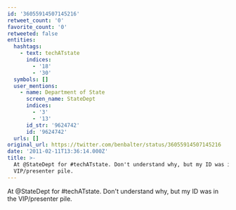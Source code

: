 ```yaml
---
id: '36055914507145216'
retweet_count: '0'
favorite_count: '0'
retweeted: false
entities:
  hashtags:
    - text: techATstate
      indices:
        - '18'
        - '30'
  symbols: []
  user_mentions:
    - name: Department of State
      screen_name: StateDept
      indices:
        - '3'
        - '13'
      id_str: '9624742'
      id: '9624742'
  urls: []
original_url: https://twitter.com/benbalter/status/36055914507145216
date: '2011-02-11T13:36:14.000Z'
title: >-
  At @StateDept for #techATstate. Don't understand why, but my ID was in the
  VIP/presenter pile.
---
```


At @StateDept for #techATstate. Don't understand why, but my ID was in the VIP/presenter pile.